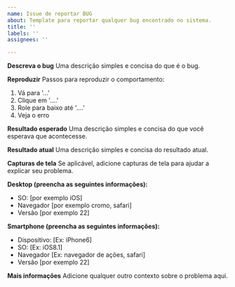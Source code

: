 ```yaml
---
name: Issue de reportar BUG
about: Template para reportar qualquer bug encontrado no sistema.
title: ''
labels: ''
assignees: ''

---
```


**Descreva o bug**
Uma descrição simples e concisa do que é o bug.

**Reproduzir**
Passos para reproduzir o comportamento:
1. Vá para '...'
2. Clique em '....'
3. Role para baixo até '....'
4. Veja o erro

**Resultado esperado**
Uma descrição simples e concisa do que você esperava que acontecesse.

**Resultado atual**
Uma descrição simples e concisa do resultado atual.

**Capturas de tela**
Se aplicável, adicione capturas de tela para ajudar a explicar seu problema.

**Desktop (preencha as seguintes informações):**
  - SO: [por exemplo iOS]
  - Navegador [por exemplo cromo, safari]
  - Versão [por exemplo 22]

**Smartphone (preencha as seguintes informações):**
  - Dispositivo: [Ex: iPhone6]
  - SO: [Ex: iOS8.1]
  - Navegador [Ex: navegador de ações, safari]
  - Versão [por exemplo 22]

**Mais informações**
Adicione qualquer outro contexto sobre o problema aqui.
